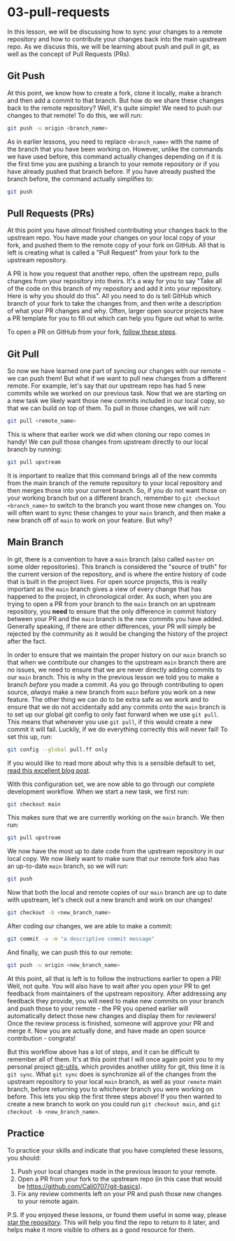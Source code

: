 # 03-pull-requests

In this lesson, we will be discussing how to sync your changes to a remote repository and how to contribute your changes back into the main upstream repo.
As we discuss this, we will be learning about push and pull in git, as well as the concept of Pull Requests (PRs).

## Git Push

At this point, we know how to create a fork, clone it locally, make a branch and then add a commit to that branch. But how do we share these changes
back to the remote repository? Well, it's quite simple! We need to push our changes to that remote! To do this, we will run:
```bash
git push -u origin <branch_name>
```
As in earlier lessons, you need to replace `<branch_name>` with the name of the branch that you have been working on. However, unlike the commands we have
used before, this command actually changes depending on if it is the first time you are pushing a branch to your remote repository or if you have already
pushed that branch before. If you have already pushed the branch before, the command actually simplifies to:
```bash
git push
```

## Pull Requests (PRs)

At this point you have _almost_ finished contributing your changes back to the upstream repo. You have made your changes on your local copy of your fork, and
pushed them to the remote copy of your fork on GitHub. All that is left is creating what is called a "Pull Request" from your fork to the upstream repository.

A PR is how you request that another repo, often the upstream repo, pulls changes from your repository into theirs. It's a way for you to say "Take all of the code
on this branch of my repository and add it into your repository. Here is why you should do this". All you need to do is tell GitHub which branch of your fork
to take the changes from, and then write a description of what your PR changes and why. Often, larger open source projects have a PR template for you to fill out
which can help you figure out what to write.

To open a PR on GitHub from your fork, [follow these steps](https://docs.github.com/en/pull-requests/collaborating-with-pull-requests/proposing-changes-to-your-work-with-pull-requests/creating-a-pull-request-from-a-fork).

## Git Pull

So now we have learned one part of syncing our changes with our remote - we can push them! But what if we want to pull new changes from a different remote. For example,
let's say that our upstream repo has had 5 new commits while we worked on our previous task. Now that we are starting on a new task we likely want those new
commits included in our local copy, so that we can build on top of them. To pull in those changes, we will run:
```bash
git pull <remote_name>
```
This is where that earlier work we did when cloning our repo comes in handy! We can pull those changes from upstream directly to our local branch by running:
```bash
git pull upstream
```
It is important to realize that this command brings all of the new commits from the main branch of the remote repository to your local repository and then merges those into your 
current branch. So, if you do not want those on your working branch but on a different branch, remember to `git checkout <branch_name>` to switch to the branch you want 
those new changes on. You will often want to sync these changes to your `main` branch, and then make a new branch off of `main` to work on your feature. But why?

## Main Branch

In git, there is a convention to have a `main` branch (also called `master` on some older repositories). This branch is considered the "source of truth" for the current 
version of the repository, and is where the entire history of code that is built in the project lives. For open source projects, this is really important as the `main`
branch gives a view of every change that has happened to the project, in chronological order. As such, when you are trying to open a PR from your branch to the `main`
branch on an upstream repository, you __need__ to ensure that the only difference in commit history between your PR and the `main` branch is the new commits you have added.
Generally speaking, if there are other differences, your PR will simply be rejected by the community as it would be changing the history of the project after the fact.

In order to ensure that we maintain the proper history on our `main` branch so that when we contribute our changes to the upstream `main` branch there are no issues, we
need to ensure that we are never directly adding commits to our `main` branch. This is why in the previous lesson we told you to make a branch _before_ you made a commit.
As you go through contributing to open source, _always_ make a new branch from `main` before you work on a new feature. The other thing we can do to be extra safe as 
we work and to ensure that we do not accidentally add any commits onto the `main` branch is to set up our global git config to only fast forward when we use `git pull`.
This means that whenever you use `git pull`, if this would create a new commit it will fail. Luckily, if we do everything correctly this will never fail! To set this up, run:
```bash
git config --global pull.ff only
```
If you would like to read more about why this is a sensible default to set, [read this excellent blog post](https://blog.sffc.xyz/post/185195398930/why-you-should-use-git-pull-ff-only).

With this configuration set, we are now able to go through our complete development workflow. When we start a new task, we first run:
```bash
git checkout main
```
This makes sure that we are currently working on the `main` branch. We then run:
```bash
git pull upstream 
```
We now have the most up to date code from the upstream repository in our local copy. We now likely want to make sure that our remote fork also has an up-to-date `main` branch, so
we will run:
```bash
git push
```
Now that both the local and remote copies of our `main` branch are up to date with upstream, let's check out a new branch and work on our changes!
```bash
git checkout -b <new_branch_name>
```
After coding our changes, we are able to make a commit:
```bash
git commit -a -m "a descriptive commit message"
```
And finally, we can push this to our remote:
```bash
git push -u origin <new_branch_name>
```
At this point, all that is left is to follow the instructions earlier to open a PR! Well, not quite. You will also have to wait after you open your PR to get feedback from
maintainers of the upstream repository. After addressing any feedback they provide, you will need to make new commits on your branch and push those to your remote - the PR
you opened earlier will automatically detect those new changes and display them for reviewers! Once the review process is finished, someone will approve your PR and merge it.
Now you are actually done, and have made an open source contribution - congrats!

But this workflow above has a lot of steps, and it can be difficult to remember all of them. It's at this point that I will once again point you to my personal project
[git-utils](https://github.com/Cali0707/git-utils), which provides another utility for git, this time it is `git sync`. What `git sync` does is synchronize all of the changes
from the upstream repository to your local `main` branch, as well as your `remote` main branch, before returning you to whichever branch you were working on before.
This lets you skip the first three steps above! If you then wanted to create a new branch to work on you could run `git checkout main`, and `git checkout -b <new_branch_name>`.

## Practice

To practice your skills and indicate that you have completed these lessons, you should:

1. Push your local changes made in the previous lesson to your remote.
2. Open a PR from your fork to the upstream repo (in this case that would be https://github.com/Cali0707/git-basics).
3. Fix any review comments left on your PR and push those new changes to your remote again.

P.S. If you enjoyed these lessons, or found them useful in some way, please [star the repository](https://docs.github.com/en/get-started/exploring-projects-on-github/saving-repositories-with-stars).
This will help you find the repo to return to it later, and helps make it more visible to others as a good resource for them.



